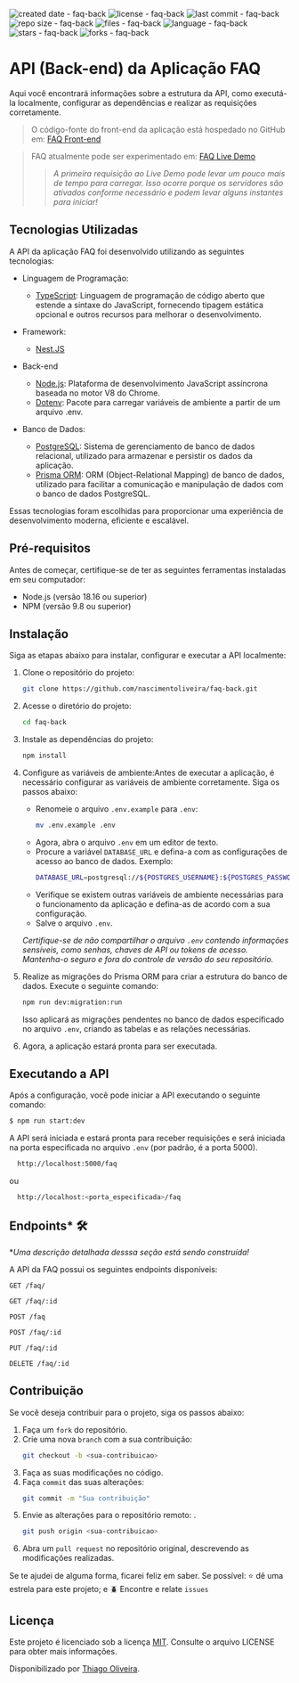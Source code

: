 ![created date - faq-back](https://img.shields.io/date/1689562800?color=007ec6&label=created&style=flat-square)
![license - faq-back](https://img.shields.io/github/license/nascimentoliveira/faq-back?color=007ec6&style=flat-square)
![last commit - faq-back](https://img.shields.io/github/last-commit/nascimentoliveira/faq-back?color=007ec6&style=flat-square)
![repo size - faq-back](https://img.shields.io/github/repo-size/nascimentoliveira/faq-back?color=007ec6&style=flat-square)
![files - faq-back](https://img.shields.io/github/directory-file-count/nascimentoliveira/faq-back?color=007ec6&style=flat-square)
![language - faq-back](https://img.shields.io/github/languages/top/nascimentoliveira/faq-back?color=007ec6&style=flat-square)
![stars - faq-back](https://img.shields.io/github/stars/nascimentoliveira/faq-back?color=007ec6&style=flat-square)
![forks - faq-back](https://img.shields.io/github/forks/nascimentoliveira/faq-back?color=007ec6&style=flat-square)

# API (Back-end) da Aplicação FAQ

Aqui você encontrará informações sobre a estrutura da API, como executá-la localmente, configurar as dependências e realizar as requisições corretamente.

> O código-fonte do front-end da aplicação está hospedado no GitHub em: [FAQ Front-end](https://github.com/nascimentoliveira/faq-front)

> FAQ atualmente pode ser experimentado em: [FAQ Live Demo](https://faq-front-nascimentoliveira.vercel.app/)
>
>> *A primeira requisição ao Live Demo pode levar um pouco mais de tempo para carregar. Isso ocorre porque os servidores são ativados conforme necessário e podem levar alguns instantes para iniciar!*
>>

## Tecnologias Utilizadas

A API da aplicação FAQ foi desenvolvido utilizando as seguintes tecnologias:

- Linguagem de Programação:

  - [TypeScript](https://www.typescriptlang.org/): Linguagem de programação de código aberto que estende a sintaxe do JavaScript, fornecendo tipagem estática opcional e outros recursos para melhorar o desenvolvimento.
- Framework:

  - [Nest.JS](https://nestjs.com/)
- Back-end

  - [Node.js](https://nodejs.org/en/about): Plataforma de desenvolvimento JavaScript assíncrona baseada no motor V8 do Chrome.
  - [Dotenv](https://www.npmjs.com/package/dotenv): Pacote para carregar variáveis de ambiente a partir de um arquivo .env.
- Banco de Dados:

  - [PostgreSQL](https://www.postgresql.org/about/): Sistema de gerenciamento de banco de dados relacional, utilizado para armazenar e persistir os dados da aplicação.
  - [Prisma ORM](https://www.prisma.io/): ORM (Object-Relational Mapping) de banco de dados, utilizado para facilitar a comunicação e manipulação de dados com o banco de dados PostgreSQL.

Essas tecnologias foram escolhidas para proporcionar uma experiência de desenvolvimento moderna, eficiente e escalável.

## Pré-requisitos

Antes de começar, certifique-se de ter as seguintes ferramentas instaladas em seu computador:

- Node.js (versão 18.16 ou superior)
- NPM (versão 9.8 ou superior)

## Instalação

Siga as etapas abaixo para instalar, configurar e executar a API localmente:

1. Clone o repositório do projeto:

   ```bash
   git clone https://github.com/nascimentoliveira/faq-back.git
   ```
2. Acesse o diretório do projeto:

   ```bash
   cd faq-back
   ```
3. Instale as dependências do projeto:

   ```bash
   npm install
   ```
4. Configure as variáveis de ambiente:Antes de executar a aplicação, é necessário configurar as variáveis de ambiente corretamente. Siga os passos abaixo:

   - Renomeie o arquivo `.env.example` para `.env`:
     ```bash
     mv .env.example .env
     ```
   - Agora, abra o arquivo `.env` em um editor de texto.
   - Procure a variável `DATABASE_URL` e defina-a com as configurações de acesso ao banco de dados. Exemplo:
     ```bash
     DATABASE_URL=postgresql://${POSTGRES_USERNAME}:${POSTGRES_PASSWORD}@${POSTGRES_HOST}:${POSTGRES_PORT}/${POSTGRES_DATABASE}?schema=public
     ```
   - Verifique se existem outras variáveis de ambiente necessárias para o funcionamento da aplicação e defina-as de acordo com a sua configuração.
   - Salve o arquivo `.env`.

   *Certifique-se de não compartilhar o arquivo `.env` contendo informações sensíveis, como senhas, chaves de API ou tokens de acesso. Mantenha-o seguro e fora do controle de versão do seu repositório.*
5. Realize as migrações do Prisma ORM para criar a estrutura do banco de dados. Execute o seguinte comando:

   ```bash
   npm run dev:migration:run
   ```

   Isso aplicará as migrações pendentes no banco de dados especificado no arquivo `.env`, criando as tabelas e as relações necessárias.
6. Agora, a aplicação estará pronta para ser executada.

## Executando a API

Após a configuração, você pode iniciar a API executando o seguinte comando:

```bash
$ npm run start:dev
```

A API será iniciada e estará pronta para receber requisições e será iniciada na porta especificada no arquivo `.env` (por padrão, é a porta 5000).

```bash
  http://localhost:5000/faq
```

ou

```bash
  http://localhost:<porta_especificada>/faq
```

## Endpoints* 🛠

**Uma descrição detalhada desssa seção está sendo construída!*

A API da FAQ possui os seguintes endpoints disponíveis:

```
GET /faq/
```

```
GET /faq/:id
```

```
POST /faq
```

```
POST /faq/:id
```

```
PUT /faq/:id
```

```
DELETE /faq/:id
```

## Contribuição

Se você deseja contribuir para o projeto, siga os passos abaixo:

1. Faça um `fork` do repositório.
2. Crie uma nova `branch` com a sua contribuição:
   ```bash
   git checkout -b <sua-contribuicao>
   ```
3. Faça as suas modificações  no código.
4. Faça `commit` das suas alterações:
   ```bash
   git commit -m "Sua contribuição"
   ```
5. Envie as alterações para o repositório remoto: .
   ```bash
   git push origin <sua-contribuicao>
   ```
6. Abra um `pull request` no repositório original, descrevendo as modificações realizadas.

Se te ajudei de alguma forma, ficarei feliz em saber. Se possível:
⭐️ dê uma estrela para este projeto; e
🪲 Encontre e relate `issues`

## Licença

Este projeto é licenciado sob a licença [MIT](https://choosealicense.com/licenses/mit/). Consulte o arquivo LICENSE para obter mais informações.

Disponibilizado por [Thiago Oliveira](https://www.linkedin.com/in/nascimentoliveira/).

